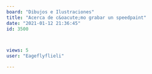 ```yaml
---
board: "Dibujos e Ilustraciones"
title: "Acerca de c&oacute;mo grabar un speedpaint"
date: "2021-01-12 21:36:45"
id: 3500



views: 5
user: "Eageflyflieli"

---
```

